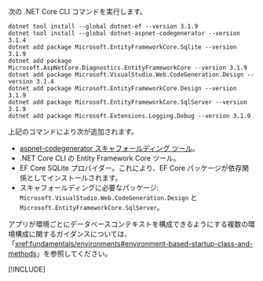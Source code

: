 次の .NET Core CLI コマンドを実行します。

```dotnetcli
dotnet tool install --global dotnet-ef --version 3.1.9
dotnet tool install --global dotnet-aspnet-codegenerator --version 3.1.4
dotnet add package Microsoft.EntityFrameworkCore.Sqlite --version 3.1.9
dotnet add package Microsoft.AspNetCore.Diagnostics.EntityFrameworkCore --version 3.1.9
dotnet add package Microsoft.VisualStudio.Web.CodeGeneration.Design --version 3.1.4
dotnet add package Microsoft.EntityFrameworkCore.Design --version 3.1.9
dotnet add package Microsoft.EntityFrameworkCore.SqlServer --version 3.1.9
dotnet add package Microsoft.Extensions.Logging.Debug --version 3.1.9
```

上記のコマンドにより次が追加されます。

* [aspnet-codegenerator スキャフォールディング ツール](xref:fundamentals/tools/dotnet-aspnet-codegenerator)。
* .NET Core CLI の Entity Framework Core ツール。
* EF Core SQLite プロバイダー。これにより、EF Core パッケージが依存関係としてインストールされます。
* スキャフォールディングに必要なパッケージ: `Microsoft.VisualStudio.Web.CodeGeneration.Design` と `Microsoft.EntityFrameworkCore.SqlServer`。

アプリが環境ごとにデータベースコンテキストを構成できるようにする複数の環境構成に関するガイダンスについては、「<xref:fundamentals/environments#environment-based-startup-class-and-methods>」を参照してください。

[!INCLUDE[](~/includes/scaffoldTFM.md)]